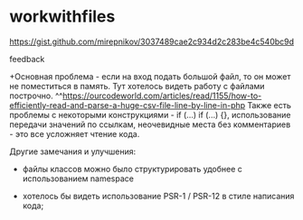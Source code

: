 # workwithfiles
https://gist.github.com/mirepnikov/3037489cae2c934d2c283be4c540bc9d

feedback

+Основная проблема - если на вход подать большой файл, то он может не поместиться в память. Тут хотелось видеть работу с файлами построчно.
^^https://ourcodeworld.com/articles/read/1155/how-to-efficiently-read-and-parse-a-huge-csv-file-line-by-line-in-php
Также есть проблемы с некоторыми конструкциями - if (...) if (...) {}, использование передачи значений по ссылкам, неочевидные места без комментариев - это все усложняет чтение кода.

Другие замечания и улучшения:
- файлы классов можно было структурировать удобнее с использованием namespace

- хотелось бы видеть использование PSR-1 / PSR-12 в стиле написания кода;


